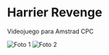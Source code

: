 # Harrier Revenge
Videojuego para Amstrad CPC


<img src="https://i.imgur.com/Q2PScXF.png" alt="Foto 1">

<img src="https://i.imgur.com/gnQUDFc.png" alt="Foto 2">
